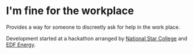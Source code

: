# I'm fine for the workplace
Provides a way for someone to discreetly ask for help in the work place.

Development started at a hackathon arranged by [National Star College](https://www.nationalstar.org/) and [EDF Energy](https://www.edfenergy.com/).
